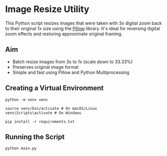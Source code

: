 # Image Resize Utility

This Python script resizes images that were taken with 3x digital zoom back to their original 1x size using the [Pillow](https://python-pillow.org/) library. It's ideal for reversing digital zoom effects and restoring approximate original framing.

## Aim

- Batch resize images from 3x to 1x (scale down to 33.33%)
- Preserves original image format
- Simple and fast using Pillow and Python Multiprocessing

## Creating a Virtual Environment

`python -m venv venv`

```
source venv/bin/activate # On macOS/Linux
venv\Scripts\activate # On Windows
```

`pip install -r requirements.txt`

## Running the Script

`python main.py`